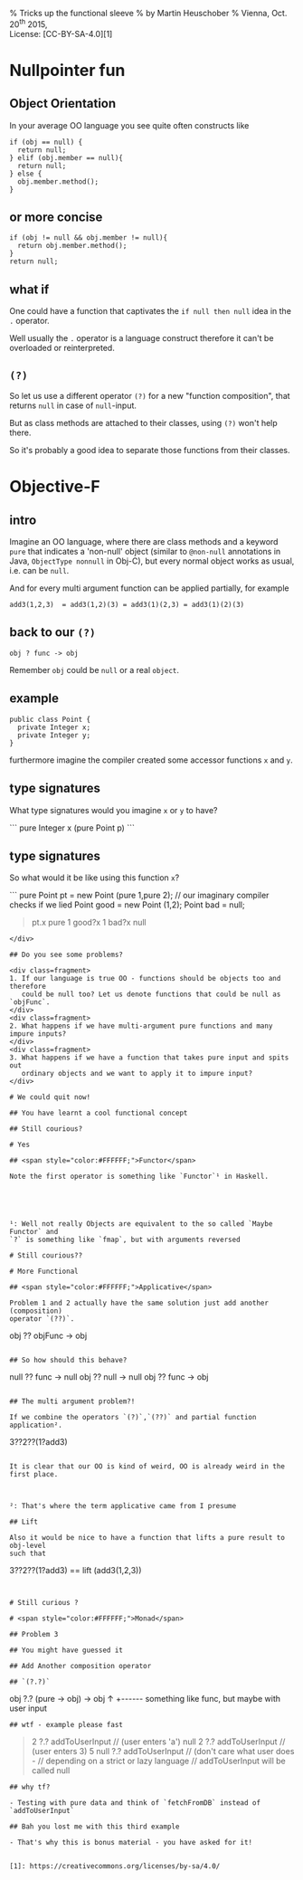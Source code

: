 % Tricks up the functional sleeve
% by Martin Heuschober
% Vienna, Oct. 20<sup>th</sup> 2015,<br /> License: [CC-BY-SA-4.0][1]

<!-- compile with
> git clone https://github.com/hakimel/reveal.js
> pandoc -t html5 \
         --variable theme=solarized \
         --template=template-revealjs.html
         --self-contained \
         --section-divs \
         -s Readme.md -o index.html
-->

# Nullpointer fun

## Object Orientation

In your average OO language you see quite often constructs like

```
if (obj == null) {
  return null;
} elif (obj.member == null){
  return null;
} else {
  obj.member.method();
}
```

## or more concise

```
if (obj != null && obj.member != null){
  return obj.member.method();
}
return null;
```

## what if

One could have a function that captivates the `if null then null` idea in the
`.` operator.

Well usually the `.` operator is a language construct therefore it can't be
overloaded or reinterpreted.

## `(?)`

So let us use a different operator `(?)` for a new "function composition", that
returns `null` in case of `null`-input.

But as class methods are attached to their classes, using `(?)` won't help there.

So it's probably a good idea to separate those functions from their classes.

# Objective-F

## intro

Imagine an OO language, where there are class methods and a keyword `pure` that
indicates a 'non-null' object (similar to `@non-null` annotations in Java,
`ObjectType nonnull` in Obj-C), but every normal object works as usual, i.e. can
be `null`.

And for every multi argument function can be applied partially, for example

```
add3(1,2,3)  = add3(1,2)(3) = add3(1)(2,3) = add3(1)(2)(3)
```

## back to our `(?)`

```
obj ? func -> obj
```

Remember `obj` could be `null` or a real `object`.

## example

```
public class Point {
  private Integer x;
  private Integer y;
}
```
furthermore imagine the compiler created some accessor functions `x` and `y`.

## type signatures

What type signatures would you imagine `x` or `y` to have?

<div class=fragment>
```
pure Integer x (pure Point p)
```
</div>

## type signatures

So what would it be like using this function `x`?

<div class=fragment>
```
pure Point pt = new Point (pure 1,pure 2);
// our imaginary compiler checks if we lied
Point good    = new Point (1,2);
Point bad     = null;

> pt.x
pure 1
> good?x
1
> bad?x
null
```
</div>

## Do you see some problems?

<div class=fragment>
1. If our language is true OO - functions should be objects too and therefore
   could be null too? Let us denote functions that could be null as `objFunc`.
</div>
<div class=fragment>
2. What happens if we have multi-argument pure functions and many impure inputs?
</div>
<div class=fragment>
3. What happens if we have a function that takes pure input and spits out
   ordinary objects and we want to apply it to impure input?
</div>

# We could quit now!

## You have learnt a cool functional concept

## Still courious?

# Yes

## <span style="color:#FFFFFF;">Functor</span>

Note the first operator is something like `Functor`¹ in Haskell.

 

 

¹: Well not really Objects are equivalent to the so called `Maybe Functor` and
`?` is something like `fmap`, but with arguments reversed

# Still courious??

# More Functional

## <span style="color:#FFFFFF;">Applicative</span>

Problem 1 and 2 actually have the same solution just add another (composition)
operator `(??)`.

```
obj ?? objFunc -> obj
```

## So how should this behave?

```
null ?? func -> null
obj  ?? null -> null
obj  ?? func -> obj
```

## The multi argument problem?!

If we combine the operators `(?)`,`(??)` and partial function application².

```
3??2??(1?add3)
```

It is clear that our OO is kind of weird, OO is already weird in the first place.

 

²: That's where the term applicative came from I presume

## Lift

Also it would be nice to have a function that lifts a pure result to obj-level
such that

```
3??2??(1?add3) == lift (add3(1,2,3))
```


# Still curious ?

# <span style="color:#FFFFFF;">Monad</span>

## Problem 3

## You might have guessed it

## Add Another composition operator

## `(?.?)`

```
obj ?.? (pure -> obj) -> obj
              ↑
              +------ something like func, but maybe with user input
```
## wtf - example please fast

```
> 2 ?.? addToUserInput
//      (user enters 'a')
null
> 2 ?.? addToUserInput
//      (user enters 3)
5
> null ?.? addToUserInput
//         (don't care what user does -
//             depending on a strict or lazy language
//             addToUserInput will be called
null
```
## why tf?

- Testing with pure data and think of `fetchFromDB` instead of `addToUserInput`

## Bah you lost me with this third example

- That's why this is bonus material - you have asked for it!


[1]: https://creativecommons.org/licenses/by-sa/4.0/

